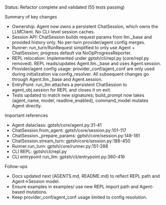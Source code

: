 Status: Refactor complete and validated (55 tests passing)

Summary of key changes
- Ownership: Agent now owns a persistent ChatSession, which owns the LLMClient. No CLI-level session caches.
- Session API: ChatSession builds request params from llm._base and provided history only. No per-turn provider/agent config merges.
- Runner: run_turn/RunRequest simplified to only use Agent + ChatSession; progress default via NoOpProgressReporter.
- REPL relocation: Implemented under gptsh/cli/repl.py (core/repl.py removed). REPL reads/updates Agent.llm._base and uses Agent.session.
- Provider/agent config usage: provider_conf/agent_conf are only used during initialization via config_resolver. All subsequent changes go through Agent.llm._base and Agent.session.
- EntryPoint: run_llm attaches a persistent ChatSession to agent_obj.session for REPL and closes it on exit.
- Tests updated to match new signatures; build_prompt now takes (agent_name, model, readline_enabled), command_model mutates Agent directly.

Important references
- Agent dataclass: gptsh/core/agent.py:31-41
- ChatSession.from_agent: gptsh/core/session.py:101-117
- ChatSession._prepare_params: gptsh/core/session.py:148-181
- ChatSession.stream_turn: gptsh/core/session.py:188-450
- Runner.run_turn: gptsh/core/runner.py:151-288
- CLI REPL: gptsh/cli/repl.py
- CLI entrypoint run_llm: gptsh/cli/entrypoint.py:360-416

Follow-ups
- Docs updated next (AGENTS.md, README.md) to reflect REPL path and Agent→Session model.
- Ensure examples in examples/ use new REPL import path and Agent-based mutations.
- Keep provider_conf/agent_conf usage limited to config resolution.
